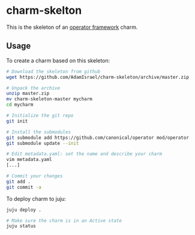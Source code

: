 # charm-skelton

This is the skeleton of an [operator framework](https://github.com/canonical/operator) charm.

## Usage

To create a charm based on this skeleton:

```bash
# Download the skeleton from github
wget https://github.com/AdamIsrael/charm-skeleton/archive/master.zip

# Unpack the archive
unzip master.zip
mv charm-skeleton-master mycharm
cd mycharm

# Initialize the git repo
git init

# Install the submodules
git submodule add https://github.com/canonical/operator mod/operator
git submodule update --init

# Edit metadata.yaml: set the name and describe your charm
vim metadata.yaml
[...]

# Commit your changes
git add .
git commit -a
```

To deploy charm to juju:

```bash
juju deploy .

# Make sure the charm is in an Active state
juju status
```

